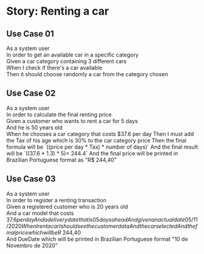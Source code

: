 # Story: Renting a car

## Use Case 01

As a system user  
In order to get an available car in a specific category  
Given a car category containing 3 different cars  
When I check if there's a car available  
Then it should choose randomly a car from the category chosen

## Use Case 02

As a system user  
In order to calculate the final renting price  
Given a customer who wants to rent a car for 5 days  
And he is 50 years old  
When he chooses a car category that costs $37.6 per day  
Then I must add the Tax of his age which is 30% to the car category price  
Then the final formula will be `((price per day * Tax) * number of days)`  
And the final result will be `((37.6 * 1.3) * 5)= 244.4`    
And the final price will be printed in Brazilian Portuguese format as "R$ 244,40"

## Use Case 03

As a system user  
In order to register a renting transaction  
Given a registered customer who is 20 years old  
And a car model that costs $37.6 per day  
And a delivery date that is 05 days ahead  
And given an actual date 05/11/2020  
When I rent a car I should see the customer data  
And the car selected  
And the final price  which will be R$ 244,40  
And DueDate which will be printed in Brazilian Portuguese format "10 de Novembro de 2020"
